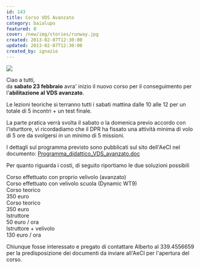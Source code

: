```yaml
---
id: 143
title: Corso VDS Avanzato
category: baialupo
featured: 0
cover: /new/img/stories/runway.jpg
created: 2013-02-07T12:30:00
updated: 2013-02-07T12:30:00
created_by: ignazio
---
```


<img src="/new/img/stories/runway.jpg" class="float-start mr-3 h-[290px] w-[180px] object-cover"/>

Ciao a tutti,<br />
da <strong>sabato 23 febbraio</strong> avra' inizio il nuovo corso per il conseguimento per l'<strong>abilitazione al VDS avanzato</strong>.

Le lezioni teoriche si terranno tutti i sabati mattina dalle 10 alle 12 per un totale di 5 incontri + un test finale.

La parte pratica verrà svolta il sabato o la domenica previo accordo con l'isturttore, vi ricordadiamo che il DPR ha fissato una attività minima di volo di 5 ore da svolgersi in un minimo di 5 missioni.

I dettagli sul programma previsto sono pubblicati sul sito dell'AeCI nel documento:
<a href="https://www.aeci.it/upload/files/7%20-%20Programma%20didattico%20VDS%20avanzato-2010.pdf" target="_blank">Programma_didattico_VDS_avanzato.doc</a>

Per quanto riguarda i costi, di seguito riportiamo le due soluzioni possibili

<div class="grid grid-cols-4 mb-4">
    <div class="col-span-2 p-2 bg-orange-100 border-y border-orange-100">Corso effettuato con proprio velivolo (avanzato)</div>
    <div class="col-span-2 p-2 bg-orange-100 border-y border-orange-100">Corso effettuato con velivolo scuola (Dynamic WT9)</div>
    <div class="p-2 border-b border-orange-100 bg-orange-50">Corso teorico</div>
    <div class="p-2 border-b border-orange-100">350 euro</div>
    <div class="p-2 border-b border-orange-100 bg-orange-50">Corso teorico</div>
    <div class="p-2 border-b border-orange-100">350 euro</div>
    <div class="p-2 border-b border-orange-100 bg-orange-50">Istruttore</div>
    <div class="p-2 border-b border-orange-100">50 euro / ora</div>
    <div class="p-2 border-b border-orange-100 bg-orange-50">Istruttore + velivolo</div>
    <div class="p-2 border-b border-orange-100">130 euro / ora</div>
</div>

Chiunque fosse interessato e pregato di contattare Alberto al 339.4556659
per la predisposizione dei documenti da inviare all'AeCI per l'apertura del corso.
